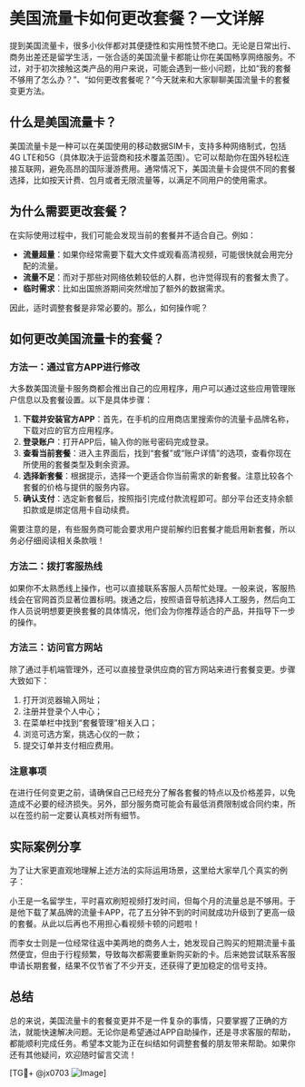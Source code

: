 # 美国流量卡如何更改套餐？一文详解

提到美国流量卡，很多小伙伴都对其便捷性和实用性赞不绝口。无论是日常出行、商务出差还是留学生活，一张合适的美国流量卡都能让你在美国畅享网络服务。不过，对于初次接触这类产品的用户来说，可能会遇到一些小问题，比如“我的套餐不够用了怎么办？”、“如何更改套餐呢？”今天就来和大家聊聊美国流量卡的套餐变更方法。

## 什么是美国流量卡？

美国流量卡是一种可以在美国使用的移动数据SIM卡，支持多种网络制式，包括4G LTE和5G（具体取决于运营商和技术覆盖范围）。它可以帮助你在国外轻松连接互联网，避免高昂的国际漫游费用。通常情况下，美国流量卡会提供不同的套餐选择，比如按天计费、包月或者无限流量等，以满足不同用户的使用需求。

## 为什么需要更改套餐？

在实际使用过程中，我们可能会发现当前的套餐并不适合自己。例如：

- **流量超量**：如果你经常需要下载大文件或观看高清视频，可能很快就会用完分配的流量。
- **流量不足**：而对于那些对网络依赖较低的人群，也许觉得现有的套餐太贵了。
- **临时需求**：比如出国旅游期间突然增加了额外的数据需求。

因此，适时调整套餐是非常必要的。那么，如何操作呢？

## 如何更改美国流量卡的套餐？

### 方法一：通过官方APP进行修改

大多数美国流量卡服务商都会推出自己的应用程序，用户可以通过这些应用管理账户信息以及套餐设置。以下是具体步骤：

1. **下载并安装官方APP**：首先，在手机的应用商店里搜索你的流量卡品牌名称，下载对应的官方应用程序。
2. **登录账户**：打开APP后，输入你的账号密码完成登录。
3. **查看当前套餐**：进入主界面后，找到“套餐”或“账户详情”的选项，查看你现在所使用的套餐类型及剩余资源。
4. **选择新套餐**：根据提示，选择一个更适合你当前需求的新套餐。注意比较各个套餐的价格与提供的服务内容。
5. **确认支付**：选定新套餐后，按照指引完成付款流程即可。部分平台还支持余额扣款或是绑定信用卡自动续费。

需要注意的是，有些服务商可能会要求用户提前解约旧套餐才能启用新套餐，所以务必仔细阅读相关条款哦！

### 方法二：拨打客服热线

如果你不太熟悉线上操作，也可以直接联系客服人员帮忙处理。一般来说，客服热线会在官网首页显著位置标明。拨通之后，按照语音导航选择人工服务，然后向工作人员说明想要更换套餐的具体情况，他们会为你推荐适合的产品，并指导下一步的操作。

### 方法三：访问官方网站

除了通过手机端管理外，还可以直接登录供应商的官方网站来进行套餐变更。步骤大致如下：

1. 打开浏览器输入网址；
2. 注册并登录个人中心；
3. 在菜单栏中找到“套餐管理”相关入口；
4. 浏览可选方案，挑选心仪的一款；
5. 提交订单并支付相应费用。

### 注意事项

在进行任何变更之前，请确保自己已经充分了解各套餐的特点以及价格差异，以免造成不必要的经济损失。另外，部分服务商可能会有最低消费限制或合同约束，所以在签约前一定要认真核对所有细节。

## 实际案例分享

为了让大家更直观地理解上述方法的实际运用场景，这里给大家举几个真实的例子：

小王是一名留学生，平时喜欢刷短视频打发时间，但每个月的流量总是不够用。于是他下载了某品牌的流量卡APP，花了五分钟不到的时间就成功升级到了更高一级的套餐。从此以后再也不用担心看视频卡顿的问题啦！

而李女士则是一位经常往返中美两地的商务人士，她发现自己购买的短期流量卡虽然便宜，但由于行程频繁，导致每次都需要重新购买新的卡。后来她尝试联系客服申请长期套餐，结果不仅节省了不少开支，还获得了更加稳定的信号支持。

## 总结

总的来说，美国流量卡的套餐变更并不是一件复杂的事情，只要掌握了正确的方法，就能快速解决问题。无论你是希望通过APP自助操作，还是寻求客服的帮助，都能顺利完成任务。希望本文能为正在纠结如何调整套餐的朋友带来帮助。如果你还有其他疑问，欢迎随时留言交流！

[TG💪+ @jx0703 ![Image](https://github.com/user-attachments/assets/dbca1d08-cadb-493c-b0ec-ad6f7a83f270)]